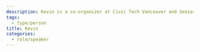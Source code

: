 ```yaml
---
description: Kevin is a co-organizer at Civic Tech Vancouver and Senior Project Coordinator at Code for Canada. Kevin's passion for community encourages him to pursue a human-centered approach to collaboration. He believes education and technology have the power to drive social change.
tags:
  - type/person
title: Kevin
categories:
  - role/speaker
---
```

